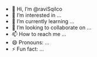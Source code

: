 - 👋 Hi, I’m @raviSqilco
- 👀 I’m interested in ...
- 🌱 I’m currently learning ...
- 💞️ I’m looking to collaborate on ...
- 📫 How to reach me ...
- 😄 Pronouns: ...
- ⚡ Fun fact: ...

<!---
raviSqilco/raviSqilco is a ✨ special ✨ repository because its `README.md` (this file) appears on your GitHub profile.
You can click the Preview link to take a look at your changes.
--->
